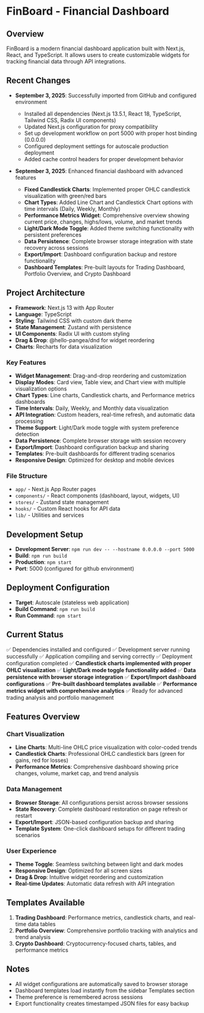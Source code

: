 # FinBoard - Financial Dashboard

## Overview
FinBoard is a modern financial dashboard application built with Next.js, React, and TypeScript. It allows users to create customizable widgets for tracking financial data through API integrations.

## Recent Changes
- **September 3, 2025**: Successfully imported from GitHub and configured environment
  - Installed all dependencies (Next.js 13.5.1, React 18, TypeScript, Tailwind CSS, Radix UI components)
  - Updated Next.js configuration for proxy compatibility
  - Set up development workflow on port 5000 with proper host binding (0.0.0.0)
  - Configured deployment settings for autoscale production deployment
  - Added cache control headers for proper development behavior

- **September 3, 2025**: Enhanced financial dashboard with advanced features
  - **Fixed Candlestick Charts**: Implemented proper OHLC candlestick visualization with green/red bars
  - **Chart Types**: Added Line Chart and Candlestick Chart options with time intervals (Daily, Weekly, Monthly)
  - **Performance Metrics Widget**: Comprehensive overview showing current price, changes, highs/lows, volume, and market trends
  - **Light/Dark Mode Toggle**: Added theme switching functionality with persistent preferences
  - **Data Persistence**: Complete browser storage integration with state recovery across sessions
  - **Export/Import**: Dashboard configuration backup and restore functionality
  - **Dashboard Templates**: Pre-built layouts for Trading Dashboard, Portfolio Overview, and Crypto Dashboard

## Project Architecture
- **Framework**: Next.js 13 with App Router
- **Language**: TypeScript
- **Styling**: Tailwind CSS with custom dark theme
- **State Management**: Zustand with persistence
- **UI Components**: Radix UI with custom styling
- **Drag & Drop**: @hello-pangea/dnd for widget reordering
- **Charts**: Recharts for data visualization

### Key Features
- **Widget Management**: Drag-and-drop reordering and customization
- **Display Modes**: Card view, Table view, and Chart view with multiple visualization options
- **Chart Types**: Line charts, Candlestick charts, and Performance metrics dashboards
- **Time Intervals**: Daily, Weekly, and Monthly data visualization
- **API Integration**: Custom headers, real-time refresh, and automatic data processing
- **Theme Support**: Light/Dark mode toggle with system preference detection
- **Data Persistence**: Complete browser storage with session recovery
- **Export/Import**: Dashboard configuration backup and sharing
- **Templates**: Pre-built dashboards for different trading scenarios
- **Responsive Design**: Optimized for desktop and mobile devices

### File Structure
- `app/` - Next.js App Router pages
- `components/` - React components (dashboard, layout, widgets, UI)
- `stores/` - Zustand state management
- `hooks/` - Custom React hooks for API data
- `lib/` - Utilities and services

## Development Setup
- **Development Server**: `npm run dev -- --hostname 0.0.0.0 --port 5000`
- **Build**: `npm run build`
- **Production**: `npm start`
- **Port**: 5000 (configured for github environment)

## Deployment Configuration
- **Target**: Autoscale (stateless web application)
- **Build Command**: `npm run build`
- **Run Command**: `npm start`

## Current Status
✅ Dependencies installed and configured
✅ Development server running successfully
✅ Application compiling and serving correctly
✅ Deployment configuration completed
✅ **Candlestick charts implemented with proper OHLC visualization**
✅ **Light/Dark mode toggle functionality added**
✅ **Data persistence with browser storage integration**
✅ **Export/Import dashboard configurations**
✅ **Pre-built dashboard templates available**
✅ **Performance metrics widget with comprehensive analytics**
✅ Ready for advanced trading analysis and portfolio management

## Features Overview

### Chart Visualization
- **Line Charts**: Multi-line OHLC price visualization with color-coded trends
- **Candlestick Charts**: Professional OHLC candlestick bars (green for gains, red for losses)
- **Performance Metrics**: Comprehensive dashboard showing price changes, volume, market cap, and trend analysis

### Data Management
- **Browser Storage**: All configurations persist across browser sessions
- **State Recovery**: Complete dashboard restoration on page refresh or restart
- **Export/Import**: JSON-based configuration backup and sharing
- **Template System**: One-click dashboard setups for different trading scenarios

### User Experience
- **Theme Toggle**: Seamless switching between light and dark modes
- **Responsive Design**: Optimized for all screen sizes
- **Drag & Drop**: Intuitive widget reordering and customization
- **Real-time Updates**: Automatic data refresh with API integration

## Templates Available
1. **Trading Dashboard**: Performance metrics, candlestick charts, and real-time data tables
2. **Portfolio Overview**: Comprehensive portfolio tracking with analytics and trend analysis
3. **Crypto Dashboard**: Cryptocurrency-focused charts, tables, and performance metrics

## Notes
- All widget configurations are automatically saved to browser storage
- Dashboard templates load instantly from the sidebar Templates section
- Theme preference is remembered across sessions
- Export functionality creates timestamped JSON files for easy backup
